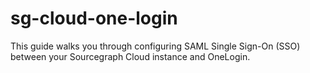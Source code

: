 # sg-cloud-one-login
This guide walks you through configuring SAML Single Sign-On (SSO) between your Sourcegraph Cloud instance and OneLogin.  
